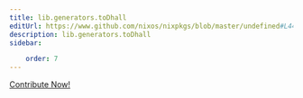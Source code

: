 ```yaml
---
title: lib.generators.toDhall
editUrl: https://www.github.com/nixos/nixpkgs/blob/master/undefined#L449C13
description: lib.generators.toDhall
sidebar:

    order: 7
---
```


<a href="https://www.github.com/nixos/nixpkgs/blob/master/undefined#L449C13">Contribute Now!</a>



